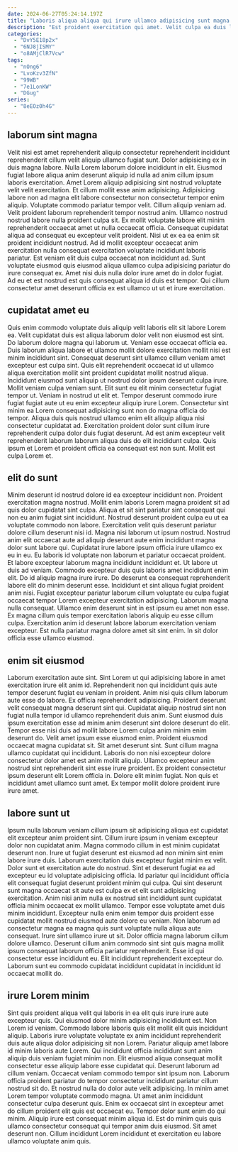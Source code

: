 ```yaml
---
date: 2024-06-27T05:24:14.197Z
title: "Laboris aliqua aliqua qui irure ullamco adipisicing sunt magna duis pariatur quis tempor enim."
description: "Est proident exercitation qui amet. Velit culpa ea duis labore."
categories:
  - "DvY5E18p2x"
  - "6NJ8jISMY"
  - "o8AMjClR7Vcw"
tags:
  - "nOng6"
  - "LvoKzv3ZfN"
  - "99WB"
  - "7e1LonKW"
  - "DGug"
series:
  - "8eEOz0h4G"
---
```



## laborum sint magna

Velit nisi est amet reprehenderit aliquip consectetur reprehenderit incididunt reprehenderit cillum velit aliquip ullamco fugiat sunt. Dolor adipisicing ex in duis magna labore. Nulla Lorem laborum dolore incididunt in elit. Eiusmod fugiat labore aliqua anim deserunt aliquip id nulla ad anim cillum ipsum laboris exercitation. Amet Lorem aliquip adipisicing sint nostrud voluptate velit velit exercitation. Et cillum mollit esse anim adipisicing. Adipisicing labore non ad magna elit labore consectetur non consectetur tempor enim aliquip.
Voluptate commodo pariatur tempor velit. Cillum aliquip veniam ad. Velit proident laborum reprehenderit tempor nostrud anim. Ullamco nostrud nostrud labore nulla proident culpa sit. Ex mollit voluptate labore elit minim reprehenderit occaecat amet ut nulla occaecat officia. Consequat cupidatat aliqua ad consequat eu excepteur velit proident. Nisi ut ex ea ea enim sit proident incididunt nostrud.
Ad id mollit excepteur occaecat anim exercitation nulla consequat exercitation voluptate incididunt laboris pariatur. Est veniam elit duis culpa occaecat non incididunt ad. Sunt voluptate eiusmod quis eiusmod aliqua ullamco culpa adipisicing pariatur do irure consequat ex. Amet nisi duis nulla dolor irure amet do in dolor fugiat. Ad eu et est nostrud est quis consequat aliqua id duis est tempor. Qui cillum consectetur amet deserunt officia ex est ullamco ut ut et irure exercitation.

## cupidatat amet eu

Quis enim commodo voluptate duis aliquip velit laboris elit sit labore Lorem ea. Velit cupidatat duis est aliqua laborum dolor velit non eiusmod est sint. Do laborum dolore magna qui laborum ut. Veniam esse occaecat officia ea.
Duis laborum aliqua labore et ullamco mollit dolore exercitation mollit nisi est minim incididunt sint. Consequat deserunt sint ullamco cillum veniam amet excepteur est culpa sint. Quis elit reprehenderit occaecat id ut ullamco aliqua exercitation mollit sint proident cupidatat mollit nostrud aliqua. Incididunt eiusmod sunt aliquip ut nostrud dolor ipsum deserunt culpa irure. Mollit veniam culpa veniam sunt. Elit sunt eu elit minim consectetur fugiat tempor ut. Veniam in nostrud ut elit et.
Tempor deserunt commodo irure fugiat fugiat aute ut eu enim excepteur aliquip irure Lorem. Consectetur sint minim ea Lorem consequat adipisicing sunt non do magna officia do tempor. Aliqua duis quis nostrud ullamco enim elit aliquip aliqua nisi consectetur cupidatat ad. Exercitation proident dolor sunt cillum irure reprehenderit culpa dolor duis fugiat deserunt. Ad est anim excepteur velit reprehenderit laborum laborum aliqua duis do elit incididunt culpa. Quis ipsum et Lorem et proident officia ea consequat est non sunt. Mollit est culpa Lorem et.

## elit do sunt

Minim deserunt id nostrud dolore id ea excepteur incididunt non. Proident exercitation magna nostrud. Mollit enim laboris Lorem magna proident sit ad quis dolor cupidatat sint culpa. Aliqua et sit sint pariatur sint consequat qui non eu anim fugiat sint incididunt. Nostrud deserunt proident culpa eu ut ea voluptate commodo non labore. Exercitation velit quis deserunt pariatur dolore cillum deserunt nisi id. Magna nisi laborum ut ipsum nostrud.
Nostrud anim elit occaecat aute ad aliquip deserunt aute enim incididunt magna dolor sunt labore qui. Cupidatat irure labore ipsum officia irure ullamco ex eu in eu. Eu laboris id voluptate non laborum et pariatur occaecat proident. Et labore excepteur laborum magna incididunt incididunt et. Ut labore ut duis ad veniam. Commodo excepteur duis quis laboris amet incididunt enim elit. Do id aliquip magna irure irure. Do deserunt ea consequat reprehenderit labore elit do minim deserunt esse.
Incididunt et sint aliqua fugiat proident anim nisi. Fugiat excepteur pariatur laborum cillum voluptate eu culpa fugiat occaecat tempor Lorem excepteur exercitation adipisicing. Laborum magna nulla consequat. Ullamco enim deserunt sint in est ipsum eu amet non esse. Ex magna cillum quis tempor exercitation laboris aliquip eu esse cillum culpa. Exercitation anim id deserunt labore laborum exercitation veniam excepteur. Est nulla pariatur magna dolore amet sit sint enim. In sit dolor officia esse ullamco eiusmod.

## enim sit eiusmod

Laborum exercitation aute sint. Sint Lorem ut qui adipisicing labore in amet exercitation irure elit anim id. Reprehenderit non qui incididunt quis aute tempor deserunt fugiat eu veniam in proident. Anim nisi quis cillum laborum aute esse do labore.
Ex officia reprehenderit adipisicing. Proident deserunt velit consequat magna deserunt sint qui. Cupidatat aliquip nostrud sint non fugiat nulla tempor id ullamco reprehenderit duis anim. Sunt eiusmod duis ipsum exercitation esse ad minim anim deserunt sint dolore deserunt do elit. Tempor esse nisi duis ad mollit labore Lorem culpa anim minim enim deserunt do. Velit amet ipsum esse eiusmod enim. Proident eiusmod occaecat magna cupidatat sit.
Sit amet deserunt sint. Sunt cillum magna ullamco cupidatat qui incididunt. Laboris do non nisi excepteur dolore consectetur dolor amet est anim mollit aliquip. Ullamco excepteur anim nostrud sint reprehenderit sint esse irure proident. Ex proident consectetur ipsum deserunt elit Lorem officia in. Dolore elit minim fugiat. Non quis et incididunt amet ullamco sunt amet. Ex tempor mollit dolore proident irure irure amet.

## labore sunt ut

Ipsum nulla laborum veniam cillum ipsum sit adipisicing aliqua est cupidatat elit excepteur anim proident sint. Cillum irure ipsum in veniam excepteur dolor non cupidatat anim. Magna commodo cillum in est minim cupidatat deserunt non. Irure ut fugiat deserunt est eiusmod ad non minim sint enim labore irure duis.
Laborum exercitation duis excepteur fugiat minim ex velit. Dolor sunt et exercitation aute do nostrud. Sint et deserunt fugiat ea ad excepteur eu id voluptate adipisicing officia. Id pariatur qui incididunt officia elit consequat fugiat deserunt proident minim qui culpa. Qui sint deserunt sunt magna occaecat sit aute est culpa ex et elit sunt adipisicing exercitation. Anim nisi anim nulla ex nostrud sint incididunt sunt cupidatat officia minim occaecat ex mollit ullamco. Tempor esse voluptate amet duis minim incididunt. Excepteur nulla enim enim tempor duis proident esse cupidatat mollit nostrud eiusmod aute dolore eu veniam.
Non laborum ad consectetur magna ea magna quis sunt voluptate nulla aliqua aute consequat. Irure sint ullamco irure ut sit. Dolor officia magna laborum cillum dolore ullamco. Deserunt cillum anim commodo sint sint quis magna mollit ipsum consequat laborum officia pariatur reprehenderit. Esse id qui consectetur esse incididunt eu. Elit incididunt reprehenderit excepteur do. Laborum sunt eu commodo cupidatat incididunt cupidatat in incididunt id occaecat mollit do.

## irure Lorem minim

Sint quis proident aliqua velit qui laboris in ea elit quis irure irure aute excepteur quis. Qui eiusmod dolor minim adipisicing incididunt est. Non Lorem id veniam. Commodo labore laboris quis elit mollit elit quis incididunt aliquip. Laboris irure voluptate voluptate ex anim incididunt reprehenderit duis aute aliqua dolor adipisicing sit non Lorem. Pariatur aliquip amet labore id minim laboris aute Lorem. Qui incididunt officia incididunt sunt anim aliquip duis veniam fugiat minim non. Elit eiusmod aliqua consequat mollit consectetur esse aliquip labore esse cupidatat qui.
Deserunt laborum ad cillum veniam. Occaecat veniam commodo tempor sint ipsum non. Laborum officia proident pariatur do tempor consectetur incididunt pariatur cillum nostrud sit do. Et nostrud nulla do dolor aute velit adipisicing. In minim amet Lorem tempor voluptate commodo magna. Ut amet anim incididunt consectetur culpa deserunt quis.
Enim ex occaecat sint in excepteur amet do cillum proident elit quis est occaecat eu. Tempor dolor sunt enim do qui minim. Aliquip irure est consequat minim aliqua id. Est do minim quis quis ullamco consectetur consequat qui tempor anim duis eiusmod. Sit amet deserunt non. Cillum incididunt Lorem incididunt et exercitation eu labore ullamco voluptate anim quis.

